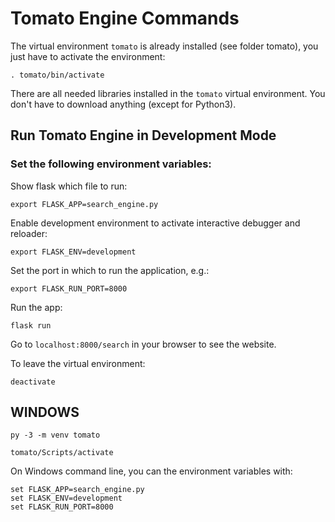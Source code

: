# Tomato Engine Commands

The virtual environment `tomato` is already installed (see folder tomato), you just have to activate the environment:

```
. tomato/bin/activate
```

There are all needed libraries installed in the `tomato` virtual environment. You don't have to download anything (except for Python3).

## Run Tomato Engine in Development Mode

### Set the following environment variables:

Show flask which file to run:

```
export FLASK_APP=search_engine.py
```

Enable development environment to activate interactive debugger and reloader:

```
export FLASK_ENV=development
```

Set the port in which to run the application, e.g.:

```
export FLASK_RUN_PORT=8000
```

Run the app:

```
flask run
```

Go to `localhost:8000/search` in your browser to see the website.

To leave the virtual environment:

```
deactivate
```

## WINDOWS
```
py -3 -m venv tomato
```

```
tomato/Scripts/activate
```
On Windows command line, you can the environment variables with:

```
set FLASK_APP=search_engine.py
set FLASK_ENV=development
set FLASK_RUN_PORT=8000
```


